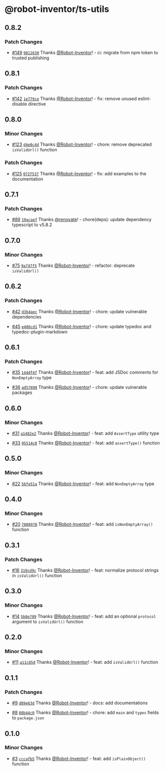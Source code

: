 # @robot-inventor/ts-utils

## 0.8.2

### Patch Changes

- [#149](https://github.com/Robot-Inventor/ts-utils/pull/149) [`9812630`](https://github.com/Robot-Inventor/ts-utils/commit/98126306597324cdc3dec40a0d165e03cfe69520) Thanks [@Robot-Inventor](https://github.com/Robot-Inventor)! - ci: migrate from npm token to trusted publishing

## 0.8.1

### Patch Changes

- [#142](https://github.com/Robot-Inventor/ts-utils/pull/142) [`1e779ce`](https://github.com/Robot-Inventor/ts-utils/commit/1e779ceeea0ad4abc129cfdd29588771e375c3e9) Thanks [@Robot-Inventor](https://github.com/Robot-Inventor)! - fix: remove unused eslint-disable directive

## 0.8.0

### Minor Changes

- [#123](https://github.com/Robot-Inventor/ts-utils/pull/123) [`d4e0c4d`](https://github.com/Robot-Inventor/ts-utils/commit/d4e0c4df38cdc3ad6393e189f7c5c80c047be91b) Thanks [@Robot-Inventor](https://github.com/Robot-Inventor)! - chore: remove deprecated `isValidUrl()` function

### Patch Changes

- [#125](https://github.com/Robot-Inventor/ts-utils/pull/125) [`072f537`](https://github.com/Robot-Inventor/ts-utils/commit/072f5375cb5de8b5f5bbd644d5026c0dc307f8d7) Thanks [@Robot-Inventor](https://github.com/Robot-Inventor)! - fix: add examples to the documentation

## 0.7.1

### Patch Changes

- [#89](https://github.com/Robot-Inventor/ts-utils/pull/89) [`19acaef`](https://github.com/Robot-Inventor/ts-utils/commit/19acaef646eb1a61d192101c4da3b14c44b7c26a) Thanks [@renovate](https://github.com/apps/renovate)! - chore(deps): update dependency typescript to v5.8.2

## 0.7.0

### Minor Changes

- [#75](https://github.com/Robot-Inventor/ts-utils/pull/75) [`9a747f5`](https://github.com/Robot-Inventor/ts-utils/commit/9a747f55cf7fcfaad244dbba5c7c0d067c049e8b) Thanks [@Robot-Inventor](https://github.com/Robot-Inventor)! - refactor: deprecate `isValidUrl()`

## 0.6.2

### Patch Changes

- [#42](https://github.com/Robot-Inventor/ts-utils/pull/42) [`d3b4aec`](https://github.com/Robot-Inventor/ts-utils/commit/d3b4aec424a273cdf270e42d5798551bfcc3a9d4) Thanks [@Robot-Inventor](https://github.com/Robot-Inventor)! - chore: update vulnerable dependencies

- [#45](https://github.com/Robot-Inventor/ts-utils/pull/45) [`e406cd1`](https://github.com/Robot-Inventor/ts-utils/commit/e406cd15c464dad400f8171fbebf72444846f9eb) Thanks [@Robot-Inventor](https://github.com/Robot-Inventor)! - chore: update typedoc and typedoc-plugin-markdown

## 0.6.1

### Patch Changes

- [#35](https://github.com/Robot-Inventor/ts-utils/pull/35) [`144df4f`](https://github.com/Robot-Inventor/ts-utils/commit/144df4fd95c851c29c220af7572d7086fb37603e) Thanks [@Robot-Inventor](https://github.com/Robot-Inventor)! - feat: add JSDoc comments for `NonEmptyArray` type

- [#36](https://github.com/Robot-Inventor/ts-utils/pull/36) [`ad57898`](https://github.com/Robot-Inventor/ts-utils/commit/ad578980a74251c5f6891ef567f8014ddb560d8a) Thanks [@Robot-Inventor](https://github.com/Robot-Inventor)! - chore: update vulnerable packages

## 0.6.0

### Minor Changes

- [#31](https://github.com/Robot-Inventor/ts-utils/pull/31) [`a1482e2`](https://github.com/Robot-Inventor/ts-utils/commit/a1482e2bbc9c5f0e277db693a0d31acffcd40938) Thanks [@Robot-Inventor](https://github.com/Robot-Inventor)! - feat: add `AssertType` utility type

- [#33](https://github.com/Robot-Inventor/ts-utils/pull/33) [`95514c0`](https://github.com/Robot-Inventor/ts-utils/commit/95514c0c002d6599c51a437e5ecb114ed5b5655b) Thanks [@Robot-Inventor](https://github.com/Robot-Inventor)! - feat: add `assertType()` function

## 0.5.0

### Minor Changes

- [#22](https://github.com/Robot-Inventor/ts-utils/pull/22) [`56fe51a`](https://github.com/Robot-Inventor/ts-utils/commit/56fe51ad542b299d6dc3601f2eea5a2228aeacc5) Thanks [@Robot-Inventor](https://github.com/Robot-Inventor)! - feat: add `NonEmptyArray` type

## 0.4.0

### Minor Changes

- [#20](https://github.com/Robot-Inventor/ts-utils/pull/20) [`7888978`](https://github.com/Robot-Inventor/ts-utils/commit/78889789a64b229c5e085b6a9560cc46d4af9316) Thanks [@Robot-Inventor](https://github.com/Robot-Inventor)! - feat: add `isNonEmptyArray()` function

## 0.3.1

### Patch Changes

- [#16](https://github.com/Robot-Inventor/ts-utils/pull/16) [`319cd9c`](https://github.com/Robot-Inventor/ts-utils/commit/319cd9c3591b98c39369340a04ff7626345fb9f9) Thanks [@Robot-Inventor](https://github.com/Robot-Inventor)! - feat: normalize protocol strings in `isValidUrl()` function

## 0.3.0

### Minor Changes

- [#14](https://github.com/Robot-Inventor/ts-utils/pull/14) [`5b8e789`](https://github.com/Robot-Inventor/ts-utils/commit/5b8e7899204a94a838634f0660e630bef4435d6a) Thanks [@Robot-Inventor](https://github.com/Robot-Inventor)! - feat: add an optional `protocol` argument to `isValidUrl()` function

## 0.2.0

### Minor Changes

- [#11](https://github.com/Robot-Inventor/ts-utils/pull/11) [`a11c85d`](https://github.com/Robot-Inventor/ts-utils/commit/a11c85d3caa5c7fe2222e046fdfe8769af4b08d9) Thanks [@Robot-Inventor](https://github.com/Robot-Inventor)! - feat: add `isValidUrl()` function

## 0.1.1

### Patch Changes

- [#9](https://github.com/Robot-Inventor/ts-utils/pull/9) [`d89e63d`](https://github.com/Robot-Inventor/ts-utils/commit/d89e63db992f6a155a5a16d62b75d3e35e4881aa) Thanks [@Robot-Inventor](https://github.com/Robot-Inventor)! - docs: add documentations

- [#8](https://github.com/Robot-Inventor/ts-utils/pull/8) [`88b44c0`](https://github.com/Robot-Inventor/ts-utils/commit/88b44c0665917ecb9d36bbc7ae1a8e1a20e30d2b) Thanks [@Robot-Inventor](https://github.com/Robot-Inventor)! - chore: add `main` and `types` fields to `package.json`

## 0.1.0

### Minor Changes

- [#3](https://github.com/Robot-Inventor/ts-utils/pull/3) [`cccafb5`](https://github.com/Robot-Inventor/ts-utils/commit/cccafb51cdd1457cc1d4a5e41e4a75240dabc528) Thanks [@Robot-Inventor](https://github.com/Robot-Inventor)! - feat: add `isPlainObject()` function
